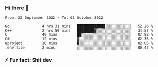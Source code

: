 ### Hi there 👋
<!--START_SECTION:waka-->

```text
From: 25 September 2022 - To: 02 October 2022

Go               4 hrs 31 mins   █████████████░░░░░░░░░░░░   52.26 %
C++              2 hrs 59 mins   ████████▓░░░░░░░░░░░░░░░░   34.57 %
C                40 mins         ██░░░░░░░░░░░░░░░░░░░░░░░   07.82 %
C#               12 mins         ▓░░░░░░░░░░░░░░░░░░░░░░░░   02.36 %
uproject         10 mins         ▓░░░░░░░░░░░░░░░░░░░░░░░░   02.05 %
.env file        2 mins          ░░░░░░░░░░░░░░░░░░░░░░░░░   00.47 %
```

<!--END_SECTION:waka-->
<!--
**TG4LAaron/TG4LAaron** is a ✨ _special_ ✨ repository because its `README.md` (this file) appears on your GitHub profile.

Here are some ideas to get you started:

- 🔭 I’m currently working on ...
- 🌱 I’m currently learning ...
- 👯 I’m looking to collaborate on ...
- 🤔 I’m looking for help with ...
- 💬 Ask me about ...
- 📫 How to reach me: ...
- 😄 Pronouns: ...
- ⚡ Fun fact: ...
-->
### ⚡ Fun fact: Shit dev
